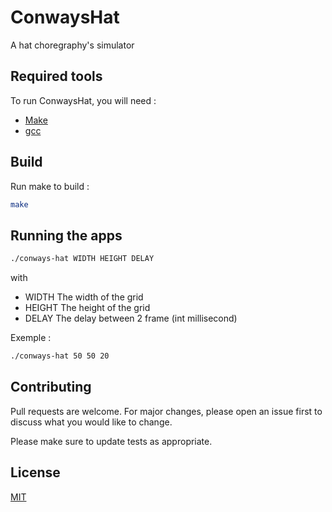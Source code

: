 # ConwaysHat

A hat choregraphy's simulator

## Required tools

To run ConwaysHat, you will need :

 - [Make](https://www.gnu.org/software/make/)
 - [gcc](https://gcc.gnu.org/)

## Build

Run make to build :
```bash
make
```

## Running the apps

```bash
./conways-hat WIDTH HEIGHT DELAY
```
with
* WIDTH The width of the grid
* HEIGHT The height of the grid
* DELAY The delay between 2 frame (int millisecond)

Exemple :
```bash
./conways-hat 50 50 20
```

## Contributing
Pull requests are welcome. For major changes, please open an issue first to discuss what you would like to change.

Please make sure to update tests as appropriate.

## License
[MIT](https://choosealicense.com/licenses/mit/)

